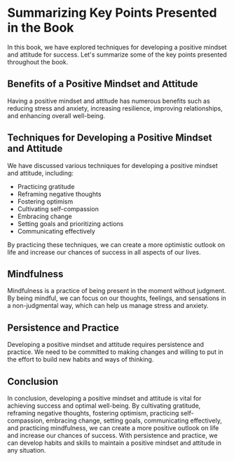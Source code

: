 # Summarizing Key Points Presented in the Book

In this book, we have explored techniques for developing a positive mindset and attitude for success. Let's summarize some of the key points presented throughout the book.

Benefits of a Positive Mindset and Attitude
-------------------------------------------

Having a positive mindset and attitude has numerous benefits such as reducing stress and anxiety, increasing resilience, improving relationships, and enhancing overall well-being.

Techniques for Developing a Positive Mindset and Attitude
---------------------------------------------------------

We have discussed various techniques for developing a positive mindset and attitude, including:

* Practicing gratitude
* Reframing negative thoughts
* Fostering optimism
* Cultivating self-compassion
* Embracing change
* Setting goals and prioritizing actions
* Communicating effectively

By practicing these techniques, we can create a more optimistic outlook on life and increase our chances of success in all aspects of our lives.

Mindfulness
-----------

Mindfulness is a practice of being present in the moment without judgment. By being mindful, we can focus on our thoughts, feelings, and sensations in a non-judgmental way, which can help us manage stress and anxiety.

Persistence and Practice
------------------------

Developing a positive mindset and attitude requires persistence and practice. We need to be committed to making changes and willing to put in the effort to build new habits and ways of thinking.

Conclusion
----------

In conclusion, developing a positive mindset and attitude is vital for achieving success and optimal well-being. By cultivating gratitude, reframing negative thoughts, fostering optimism, practicing self-compassion, embracing change, setting goals, communicating effectively, and practicing mindfulness, we can create a more positive outlook on life and increase our chances of success. With persistence and practice, we can develop habits and skills to maintain a positive mindset and attitude in any situation.
